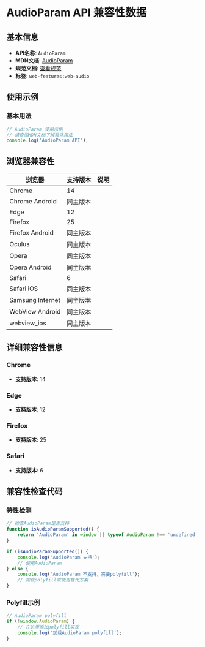 # AudioParam API 兼容性数据

## 基本信息

- **API名称**: `AudioParam`
- **MDN文档**: [AudioParam](https://developer.mozilla.org/docs/Web/API/AudioParam)
- **规范文档**: [查看规范](https://webaudio.github.io/web-audio-api/#AudioParam)
- **标签**: `web-features:web-audio`

## 使用示例

### 基本用法

```javascript
// AudioParam 使用示例
// 请查阅MDN文档了解具体用法
console.log('AudioParam API');
```

## 浏览器兼容性

| 浏览器 | 支持版本 | 说明 |
|--------|----------|------|
| Chrome | 14 |  |
| Chrome Android | 同主版本 |  |
| Edge | 12 |  |
| Firefox | 25 |  |
| Firefox Android | 同主版本 |  |
| Oculus | 同主版本 |  |
| Opera | 同主版本 |  |
| Opera Android | 同主版本 |  |
| Safari | 6 |  |
| Safari iOS | 同主版本 |  |
| Samsung Internet | 同主版本 |  |
| WebView Android | 同主版本 |  |
| webview_ios | 同主版本 |  |

## 详细兼容性信息

### Chrome

- **支持版本**: 14

### Edge

- **支持版本**: 12

### Firefox

- **支持版本**: 25

### Safari

- **支持版本**: 6

## 兼容性检查代码

### 特性检测

```javascript
// 检查AudioParam是否支持
function isAudioParamSupported() {
    return 'AudioParam' in window || typeof AudioParam !== 'undefined';
}

if (isAudioParamSupported()) {
    console.log('AudioParam 支持');
    // 使用AudioParam
} else {
    console.log('AudioParam 不支持，需要polyfill');
    // 加载polyfill或使用替代方案
}
```

### Polyfill示例

```javascript
// AudioParam polyfill
if (!window.AudioParam) {
    // 在这里添加polyfill实现
    console.log('加载AudioParam polyfill');
}
```

